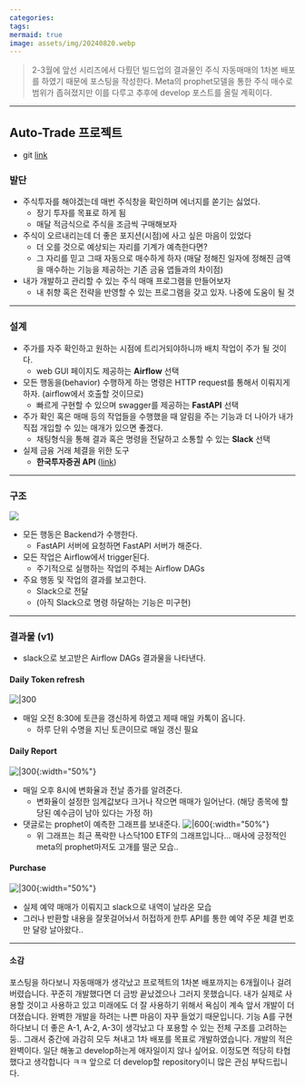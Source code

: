 ```yaml
---
categories: 
tags: 
mermaid: true
image: assets/img/20240820.webp
---
```

> 2-3월에 앞선 시리즈에서 다뤘던 빌드업의 결과물인 주식 자동매매의 1차본 배포를 하였기 때문에 포스팅을 작성한다. Meta의 prophet모델을 통한 주식 매수로 범위가 좁혀졌지만 이를 다루고 추후에 develop 포스트를 올릴 계획이다.
---

## Auto-Trade 프로젝트
- git [link](https://github.com/tofulim/auto_trade)

### 발단
- 주식투자를 해야겠는데 매번 주식창을 확인하며 에너지를 쏟기는 싫었다.
	- 장기 투자를 목표로 하게 됨
	- 매달 적금식으로 주식을 조금씩 구매해보자
- 주식이 오르내리는데 더 좋은 포지션(시점)에 사고 싶은 마음이 있었다
	- 더 오를 것으로 예상되는 자리를 기계가 예측한다면?
	- 그 자리를 믿고 그때 자동으로 매수하게 하자
		(매달 정해진 일자에 정해진 금액을 매수하는 기능을 제공하는 기존 금융 앱들과의 차이점)
- 내가 개발하고 관리할 수 있는 주식 매매 프로그램을 만들어보자
	- 내 취향 혹은 전략을 반영할 수 있는 프로그램을 갖고 있자. 나중에 도움이 될 것

---

### 설계
- 주가를 자주 확인하고 원하는 시점에 트리거되야하니까 배치 작업이 주가 될 것이다.
	- web GUI 페이지도 제공하는 **Airflow** 선택
- 모든 행동을(behavior) 수행하게 하는 명령은 HTTP request를 통해서 이뤄지게 하자. (airflow에서 호출할 것이므로)
	- 빠르게 구현할 수 있으며 swagger를 제공하는 **FastAPI** 선택
- 주가 확인 혹은 매매 등의 작업들을 수행했을 때 알림을 주는 기능과 더 나아가 내가 직접 개입할 수 있는 매개가 있으면 좋겠다.
	- 채팅형식을 통해 결과 혹은 명령을 전달하고 소통할 수 있는 **Slack** 선택
- 실제 금융 거래 체결을 위한 도구
	- **한국투자증권 API** ([link](https://apiportal.koreainvestment.com/intro))
---

### 구조
![](https://i.imgur.com/Yy508O7.png)
- 모든 행동은 Backend가 수행한다.
	- FastAPI 서버에 요청하면 FastAPI 서버가 해준다.
- 모든 작업은 Airflow에서 trigger된다.
	- 주기적으로 실행하는 작업의 주체는 Airflow DAGs
- 주요 행동 및 작업의 결과를 보고한다.
	- Slack으로 전달
	- (아직 Slack으로 명령 하달하는 기능은 미구현)

---

### 결과물 (v1)
- slack으로 보고받은 Airflow DAGs 결과물을 나타낸다.

#### Daily Token refresh
![|300](https://i.imgur.com/nHj74sE.png)
- 매일 오전 8:30에 토큰을 갱신하게 하였고 제때 매일 카톡이 옵니다.
	- 하루 단위 수명을 지닌 토큰이므로 매일 갱신 필요

#### Daily Report
![|300](https://i.imgur.com/DKJIyhJ.png){:width="50%"}
- 매일 오후 8시에 변화율과 전날 종가를 알려준다.
	- 변화율이 설정한 임계값보다 크거나 작으면 매매가 일어난다. (해당 종목에 할당된 예수금이 남아 있다는 가정 하)
- 댓글로는 prophet이 예측한 그래프를 보내준다.
![|600](https://i.imgur.com/NeFdtHL.png){:width="50%"}
	- 위 그래프는 최근 폭락한 나스닥100 ETF의 그래프입니다... 매사에 긍정적인 meta의 prophet마저도 고개를 떨군 모습..

#### Purchase
![|300](https://i.imgur.com/neXPoqY.png){:width="50%"}

- 실제 예약 매매가 이뤄지고 slack으로 내역이 날라온 모습
- 그러나 반환할 내용을 잘못걸어놔서 허접하게 한투 API를 통한 예약 주문 체결 번호만 달랑 날아왔다..


---

#### 소감
포스팅을 하다보니 자동매매가 생각났고 프로젝트의 1차본 배포까지는 6개월이나 걸려버렸습니다. 꾸준히 개발했다면 더 금방 끝났겠으나 그러지 못했습니다. 내가 실제로 사용할 것이고 사용하고 있고 미래에도 더 잘 사용하기 위해서 욕심이 계속 앞서 개발이 더뎌졌습니다. 완벽한 개발을 하려는 나쁜 마음이 자꾸 들었기 때문입니다. 기능 A를 구현하다보니 더 좋은 A-1, A-2, A-3이 생각났고 다 포용할 수 있는 전체 구조를 고려하는 둥.. 그래서 중간에 과감히 모두 쳐내고 1차 배포를 목표로 개발하였습니다. 개발의 적은 완벽이다. 일단 해놓고 develop하는게 애자일이지 않나 싶어요. 이정도면 적당히 타협했다고 생각합니다 ㅋㅋ
 앞으로 더 develop할 repository이니 많은 관심 부탁드립니다. 